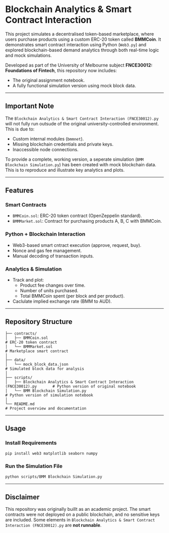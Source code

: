 # Blockchain Analytics & Smart Contract Interaction

This project simulates a decentralised token-based marketplace, where users purchase products using a custom ERC-20 token called **BMMCoin**. It demonstrates smart contract interaction using Python (`Web3.py`) and explored blockchain-based demand analytics through both real-time logic and mock simulations.

Developed as part of the University of Melbourne subject **FNCE30012: Foundations of Fintech**, this repository now includes:
- The original assignment notebook.
- A fully functional simulation version using mock block data.

---

## Important Note
The `Blockchain Analytics & Smart Contract Interaction (FNCE30012).py` will not fully run outsude of the original university-controlled environment.
This is due to:
- Custom internal modules (`bmmnet`).
- Missing blockchain credentials and private keys.
- Inaccessible node connections.

To provide a complete, working version, a seperate simulation (`BMM Blockchain Simulation.py`) has been created with mock blockchain data. This is to reproduce and illustrate key analytics and plots.

---

## Features

### Smart Contracts
- `BMMCoin.sol`: ERC-20 token contract (OpenZeppelin standard).
- `BMMMarket.sol`: Contract for purchasing products A, B, C with BMMCoin.

### Python + Blockchain Interaction
- Web3-based smart cntract execution (approve, request, buy).
- Nonce and gas fee management.
- Manual decoding of transaction inputs.

### Analytics & Simulation
- Track and plot:
  - Product fee changes over time.
  - Number of units purchased.
  - Total BMMCoin spent (per block and per product).
- Caclulate implied exchange rate (BMM to AUD).

---

## Repository Structure

```plaintext
├── contracts/
│   ├── BMMCoin.sol                                                            # ERC-20 token contract
│   └── BMMMarket.sol                                                          # Marketplace smart contract
│
├── data/
│   └── mock_block_data.json                                                   # Simulated block data for analysis
│
├── scripts/
│   ├── Blockchain Analytics & Smart Contract Interaction (FNCE30012).py       # Python version of original notebook
│   └── BMM Blockchain Simulation.py                                          # Python version of simulation notebook
│
└── README.md                                                                  # Project overview and documentation
```

---

## Usage

### Install Requirements

``` bash
pip install web3 matplotlib seaborn numpy
```

### Run the Simulation File

```bash
python scripts/BMM Blockchain Simulation.py
```

---

## Disclaimer

This repository was originally buillt as an academic project. The smart contracts were not deployed on a public blockchain, and no sensitive keys are included.
Some elements in `Blockchain Analytics & Smart Contract Interaction (FNCE30012).py` are **not runnable**.
